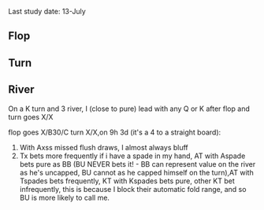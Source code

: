 Last study date: 13-July

## Flop

## Turn


## River
On a K turn and 3 river, I (close to pure)  lead with any Q or K after flop and turn goes X/X

flop goes X/B30/C turn X/X,on 9h 3d (it's a 4 to a straight board):
1. With Axss missed flush draws, I almost always bluff
2. Tx bets more frequently if i have a spade in my hand, AT with Aspade bets pure as BB (BU NEVER bets it! - BB can represent value on the river as he's uncapped, BU cannot as he capped himself on the turn),AT with Tspades bets frequently, KT with Kspades bets pure, other KT bet infrequently, this is because I block their automatic fold range, and so BU is more likely to call me.